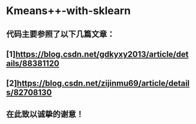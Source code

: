 # Kmeans++-with-sklearn
## 代码主要参照了以下几篇文章：
## [1]https://blog.csdn.net/gdkyxy2013/article/details/88381120
## [2]https://blog.csdn.net/zijinmu69/article/details/82708130
## 在此致以诚挚的谢意！
